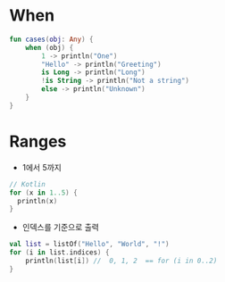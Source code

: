 # When

```kotlin
fun cases(obj: Any) {
    when (obj) {
        1 -> println("One")
        "Hello" -> println("Greeting")
        is Long -> println("Long")
        !is String -> println("Not a string")
        else -> println("Unknown")
    }
}
```
# Ranges 

- 1에서 5까지 
```kotlin
// Kotlin
for (x in 1..5) {
  println(x)
}
```
- 인덱스를 기준으로 출력
```kotlin
val list = listOf("Hello", "World", "!")
for (i in list.indices) { 
    println(list[i]) //  0, 1, 2  == for (i in 0..2)
}
```